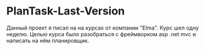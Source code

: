 # PlanTask-Last-Version
Данный проект я писал на на курсах от компании "Elma".
Курс шел одну неделю.
Целью курса было разобраться с фреймворком asp .net mvc и написать на нём  планировщик.
